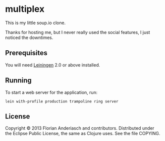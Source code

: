 # multiplex

This is my little soup.io clone.

Thanks for hosting me, but I never really used the social features, I just noticed the downtimes.

## Prerequisites

You will need [Leiningen][1] 2.0 or above installed.

[1]: https://github.com/technomancy/leiningen

## Running

To start a web server for the application, run:

    lein with-profile production trampoline ring server

## License

Copyright © 2013 Florian Anderiasch and contributors. Distributed under the Eclipse Public License, the same as Clojure uses. See the file COPYING.
